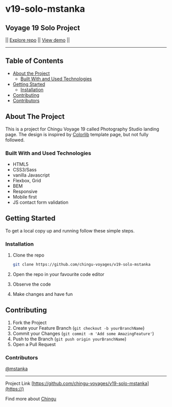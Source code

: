 # v19-solo-mstanka

## Voyage 19 Solo Project

|| [Explore repo](https://github.com/chingu-voyages/v19-solo-mstanka) || [View demo](https://) ||

----

<!-- TABLE OF CONTENTS -->
## Table of Contents

* [About the Project](#about-the-project)
  * [Built With and Used Technologies](#built-with)
* [Getting Started](#getting-started)
  * [Installation](#installation)
* [Contributing](#contributing)
* [Contributors](#contributors)

<!-- ABOUT THE PROJECT -->
## About The Project

This is a project for Chingu Voyage 19 called Photography Studio landing page. The design is inspired by [Colorlib](https://colorlib.com/preview/#capture) template page, but not fully followed.

### Built With and Used Technologies

* HTML5
* CSS3/Sass
* vanilla Javascript
* Flexbox, Grid
* BEM
* Responsive
* Mobile first
* JS contact form validation

<!-- GETTING STARTED -->
## Getting Started

To get a local copy up and running follow these simple steps.

### Installation

1. Clone the repo

    ```sh
    git clone https://github.com/chingu-voyages/v19-solo-mstanka
    ```

2. Open the repo in your favourite code editor

3. Observe the code

4. Make changes and have fun

<!-- CONTRIBUTING -->
## Contributing

1. Fork the Project
2. Create your Feature Branch (`git checkout -b yourBranchName`)
3. Commit your Changes (`git commit -m 'Add some AmazingFeature'`)
4. Push to the Branch (`git push origin yourBranchName`)
5. Open a Pull Request

<!-- CONTRIBUTORS -->
### Contributors

[@mstanka](https://github.com/mstanka)

----

Project Link [https://github.com/chingu-voyages/v19-solo-mstanka](https://)

Find more about [Chingu](https://www.chingu.io/)
